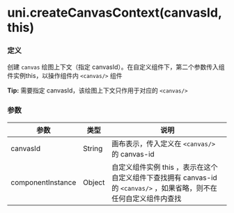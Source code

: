 # uni.createCanvasContext(canvasId, this)

### 定义

创建 ```canvas``` 绘图上下文（指定 canvasId）。在自定义组件下，第二个参数传入组件实例this，以操作组件内 ```<canvas/>``` 组件

**Tip:** 需要指定 canvasId，该绘图上下文只作用于对应的 ```<canvas/>```

### 参数

|参数							|类型		|说明																																																								|
|----|----|-----|
|canvasId					|String	|画布表示，传入定义在 ```<canvas/>``` 的 canvas-id																																				|
|componentInstance|Object	|自定义组件实例 this ，表示在这个自定义组件下查找拥有 canvas-id 的 ```<canvas/>``` ，如果省略，则不在任何自定义组件内查找	|